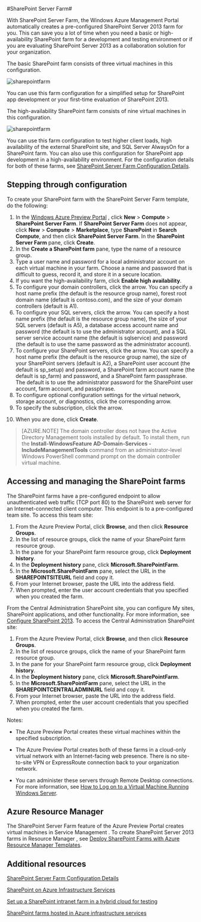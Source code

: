 <properties
	pageTitle="SharePoint Server Farm | Windows Azure"
	description="Quickly create a new basic or highly-available SharePoint Server 2013 farm using SharePoint Server Farm in the Azure Preview portal."
	services="virtual-machines"
	documentationCenter=""
	authors="JoeDavies-MSFT"
	manager="timlt"
	editor=""
	tags="azure-service-management"/>

<tags
	ms.service="virtual-machines"
	ms.date="10/05/2015"
	wacn.date=""/>

<!-- deleted by customization
# SharePoint Server Farm

[AZURE.INCLUDE [learn-about-deployment-models](../includes/learn-about-deployment-models-classic-include.md)] Resource Manager model.
 

With SharePoint Server Farm, the Windows Azure Preview Portal automatically creates a pre-configured SharePoint Server 2013 farm for you. This can save you a lot of time when you need a basic or high-availability SharePoint farm for a development and testing environment or if you are evaluating SharePoint Server 2013 as a collaboration solution for your organization.
-->
<!-- keep by customization: begin -->
#SharePoint Server Farm#

With SharePoint Server Farm, the Windows Azure Management Portal automatically creates a pre-configured SharePoint Server 2013 farm for you. This can save you a lot of time when you need a basic or high-availability SharePoint farm for a development and testing environment or if you are evaluating SharePoint Server 2013 as a collaboration solution for your organization.
<!-- keep by customization: end -->

The basic SharePoint farm consists of three virtual machines in this configuration.

![sharepointfarm](./media/virtual-machines-sharepoint-farm-azure-preview/SPFarm_Basic.png)

You can use this farm configuration for a simplified setup for SharePoint app development or your first-time evaluation of SharePoint 2013.

The high-availability SharePoint farm consists of nine virtual machines in this configuration.

![sharepointfarm](./media/virtual-machines-sharepoint-farm-azure-preview/SPFarm_HighAvail.png)

You can use this farm configuration to test higher client loads, high availability of the external SharePoint site, and SQL Server AlwaysOn for a SharePoint farm. You can also use this configuration for SharePoint app development in a high-availability environment.
For the configuration details for both of these farms, see [SharePoint Server Farm Configuration Details](/documentation/articles/virtual-machines-sharepoint-farm-config-azure-preview).
<!-- deleted by customization

> [AZURE.NOTE] Microsoft has released the SharePoint Server 2016 IT Preview. To make this preview easy to install and test, you can use an Azure virtual machine gallery image with SharePoint Server 2016 IT Preview and its prerequisites pre-installed. For more information, see [Test the SharePoint Server 2016 IT Preview in Azure](http://azure.microsoft.com/blog/test-sharepoint-server-2016-it-preview-4/).
-->

## Stepping through configuration

To create your SharePoint farm with the SharePoint Server Farm template, do the following:

1. In the [Windows Azure Preview <!-- deleted by customization Portal](https://manage.windowsazure.cn/) --><!-- keep by customization: begin --> Portal](https://manage.windowsazure.cn) <!-- keep by customization: end -->, click  **New** > **Compute** > **SharePoint Server Farm**. If **SharePoint Server Farm** does not appear, click **New** > **Compute** > **Marketplace**, type **SharePoint** in **Search Compute**, and then click **SharePoint Server Farm**. In the **SharePoint Server Farm** pane, click **Create**.
2. In the **Create a SharePoint farm** pane, type the name of a resource group.
3. Type a user name and password for a local administrator account on each virtual machine in your farm. Choose a name and password that is difficult to guess, record it, and store it in a secure location.
4. If you want the high-availability farm, click **Enable high availability**.
5. To configure your domain controllers, click the arrow. You can specify a host name prefix (the default is the resource group name), forest root domain name (default is contoso.com), and the size of your domain controllers (default is A1).
6. To configure your SQL servers, click the arrow. You can specify a host name prefix (the default is the resource group name), the size of your SQL servers (default is A5), a database access account name and password (the default is to use the administrator account), and a SQL server service account name (the default is sqlservice) and password (the default is to use the same password as the administrator account).
7. To configure your SharePoint servers, click the arrow. You can specify a host name prefix (the default is the resource group name), the size of your SharePoint servers (default is A2), a SharePoint user account (the default is sp_setup) and password, a SharePoint farm account name (the default is sp_farm) and password, and a SharePoint farm passphrase. The default is to use the administrator password for the SharePoint user account, farm account, and passphrase.
8. To configure optional configuration settings for the virtual network, storage account, or diagnostics, click the corresponding arrow.
9. To specify the subscription, click the arrow.
<!-- deleted by customization
10. To specify the Azure location, click the arrow.
11. When you are done, click **Create**.
-->
<!-- keep by customization: begin -->
10. When you are done, click **Create**.
<!-- keep by customization: end -->

> [AZURE.NOTE] The domain controller does not have the Active Directory Management tools installed by default. To install them, run the **Install-WindowsFeature AD-Domain-Services -IncludeManagementTools** command from an administrator-level Windows PowerShell command prompt on the domain controller virtual machine.

## Accessing and managing the SharePoint farms

The SharePoint farms have a pre-configured endpoint to allow unauthenticated web traffic (TCP port 80) to the SharePoint web server for an Internet-connected client computer. This endpoint is to a pre-configured team site. To access this team site:

1.	From the Azure Preview Portal, click **Browse**, and then click **Resource Groups**.
2.	In the list of resource groups, click the name of your SharePoint farm resource group.
3.	In the pane for your SharePoint farm resource group, click **Deployment history**.
4.	In the **Deployment history** pane, click **Microsoft.SharePointFarm**.
5.	In the **Microsoft.SharePointFarm** pane, select the URL in the **SHAREPOINTSITEURL** field and copy it.
6.	From your Internet browser, paste the URL into the address field.
7.	When prompted, enter the user account credentials that you specified when you created the farm.

From the Central Administration SharePoint site, you can configure My sites, SharePoint applications, and other functionality. For more information, see [Configure SharePoint 2013](http://technet.microsoft.com/zh-cn/library/ee836142.aspx). To access the Central Administration SharePoint site:

1.	From the Azure Preview Portal, click **Browse**, and then click **Resource Groups**.
2.	In the list of resource groups, click the name of your SharePoint farm resource group.
3.	In the pane for your SharePoint farm resource group, click **Deployment history**.
4.	In the **Deployment history** pane, click **Microsoft.SharePointFarm**.
5.	In the **Microsoft.SharePointFarm** pane, select the URL in the **SHAREPOINTCENTRALADMINURL** field and copy it.
6.	From your Internet browser, paste the URL into the address field.
7.	When prompted, enter the user account credentials that you specified when you created the farm.


Notes:

<!-- keep by customization: begin -->
- The Azure Preview Portal creates these virtual machines within the specified subscription.
<!-- keep by customization: end -->
- The Azure Preview Portal creates both of these farms in a cloud-only virtual network with an Internet-facing web presence. There is no site-to-site VPN or ExpressRoute connection back to your organization network.
<!-- deleted by customization
- You can administer these servers through Remote Desktop connections. For more information, see [Log on to the virtual machine](/documentation/articles/virtual-machines-windows-tutorial#log-on-to-the-virtual-machine).
-->
<!-- keep by customization: begin -->
- You can administer these servers through Remote Desktop connections. For more information, see [How to Log on to a Virtual Machine Running Windows Server](/documentation/articles/virtual-machines-log-on-windows-server).
<!-- keep by customization: end -->

## Azure Resource Manager

The SharePoint Server Farm feature of the Azure Preview Portal creates virtual machines <!-- deleted by customization with the classic deployment model --><!-- keep by customization: begin --> in Service Management <!-- keep by customization: end -->. To create SharePoint Server 2013 farms <!-- deleted by customization with the --><!-- keep by customization: begin --> in <!-- keep by customization: end --> Resource Manager <!-- deleted by customization deployment model -->, see [Deploy SharePoint Farms with Azure Resource Manager Templates](/documentation/articles/virtual-machines-workload-template-sharepoint).

## Additional resources

[SharePoint Server Farm Configuration Details](/documentation/articles/virtual-machines-sharepoint-farm-config-azure-preview)

<!-- keep by customization: begin -->
[SharePoint on Azure Infrastructure Services](http://msdn.microsoft.com/zh-cn/library/azure/dn275955.aspx)

[Set up a SharePoint intranet farm in a hybrid cloud for testing](./documentation/articles/virtual-networks-setup-sharepoint-hybrid-cloud-testing)

<!-- keep by customization: end -->
[SharePoint farms hosted in Azure infrastructure services](/documentation/articles/virtual-machines-sharepoint-infrastructure-services)

<!-- deleted by customization
[Set up a SharePoint intranet farm in a hybrid cloud for testing](/documentation/articles/virtual-networks-setup-sharepoint-hybrid-cloud-testing)

-->
